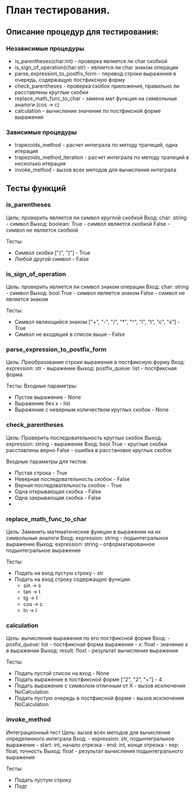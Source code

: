 # План тестирования. 

## Описание процедур для тестирования:
### Независимые процедуры
- is_parentheses(char:int) - проверка является ли char скобкой
- is_sign_of_operation(char:str) - является ли char знаком операции
- parse_expression_to_postfix_form - перевод строки выражения в очередь, содержащую постфиксную форму
- check_parentheses - проверка скобок приложения, правильно ли расставлены круглые скобки
- replace_math_func_to_char - замена мат функция на символьные аналоги (cos -> c) 
- calculation - вычисление значения по постфиксной форме выражения

### Зависимые процедуры
- trapezoids_method - расчет интеграла по методу трапеций, одна итерация
- trapezoids_method_iteration - расчет интеграла по методу трапеций в несколько итерация
- invoke_method - вызов всех методов для вычисления интеграла


## Тесты функций
### is_parentheses
Цель: проверить является ли символ круглой скобкой
Вход: char: string - символ
Выход: boolean: 
    True - символ является скобкой
    False - символ не является скобкой

Тесты:
- Символ скобки ["(", ")"] - True
- Любой другой символ - False

### is_sign_of_operation
Цель: проверить является ли символ знаком операции
Вход: char: string - символ
Выход: bool
    True - символ является знаком
    False - символ не является знаком

Тесты:
- Символ являющийся знаком ["+", "-", "/", "*", "^", "l", "t", "c", "s"] - True
- Символ не входящий в список выше - False

### parse_expression_to_postfix_form
Цель: Преобразование строки выражения в постфиксную форму
Вход: expression: str - выражение
Выход: postfix_queue: list - постфиксная форма

Тесты:
Входные параметры:
- Пустое выражение - None
- Выражение без x - list
- Выражение с неверным количеством круглых скобок - None

### check_parentheses
Цель: Проверить последовательность круглых скобок
Выход: expression: string - выражение
Вход: bool
    True - круглые скобки расставлены верно
    False - ошибка в расстановке круглых скобок

Входные параметры для тестов:
- Пустая строка - True
- Неверная последовательность скобок - False
- Верная последовательность скобок - True
- Одна открывающая скобка - False
- Одна закрывающая скобка - False
- 


### replace_math_func_to_char
Цель: Заменить математические функции в выражении на их символьные аналоги
Вход: expression: string - подынтегральное выражение
Выход: expression: string - отформатированное подынтегральное выражение


Тесты:
- Подать на вход пустую строку - str
- Подать на вход строку содержащую функции:
  - sin -> s
  - tan -> t
  - tg -> t
  - cos -> c
  - ln -> l
### calculation
Цель: вычисление выражения по его постфиксной форме
Вход: 
    - posfix_queue: list - постфиксная форма выражения
    - x: float - значение x в выражении
Выход: result: flost - результат вычисления выражения

Тесты:
- Подать пустой список на вход - None
- Подать выражение в постфиксной форме ["2", "2", "+"] - 4
- Подать выражение с символом отличным от X - вызов исключения NoCalculation
- Подать пустую очередь в постфиксной форме - вызов исключения NoCalculation


### invoke_method
Интеграционный тест
Цель: вызов всех методов для вычисления определенного интеграла
Вход:
    - expression: str, подынтегральное выражение
    - start: int, начало отрезка
    - end: int, конце отрезка
    - exp: float, точность
Выход: float - результат вычисления подынтегрального выражения

Тесты:
- Подать пустую строку
- Подт
